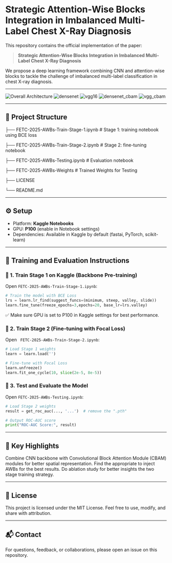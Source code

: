 # Strategic Attention-Wise Blocks Integration in Imbalanced Multi-Label Chest X-Ray Diagnosis

This repository contains the official implementation of the paper:

> **Strategic Attention-Wise Blocks Integration in Imbalanced Multi-Label Chest X-Ray Diagnosis**

We propose a deep learning framework combining CNN and attention-wise blocks to tackle the challenge of imbalanced multi-label classification in chest X-ray diagnosis.

---
![Overall Architecture](https://github.com/user-attachments/assets/6d8e426b-afb5-45e3-91fa-bd7cdd446312)
![densenet](https://github.com/user-attachments/assets/aef5844e-af00-473d-a2f0-cd3ac97d46a0)
![vgg16](https://github.com/user-attachments/assets/9044a9a6-3c00-434d-bbfb-7e0352838ef9)
![densenet_cbam](https://github.com/user-attachments/assets/be176b15-8b3c-483c-964b-e3cc1bf86631)
![vgg_cbam](https://github.com/user-attachments/assets/7fd43e34-c8ab-4590-82f0-96b248ba69ff)

---

## 📁 Project Structure

├── FETC-2025-AWBs-Train-Stage-1.ipynb # Stage 1: training notebook using BCE loss

├── FETC-2025-AWBs-Train-Stage-2.ipynb # Stage 2: fine-tuning notebook 

├── FETC-2025-AWBs-Testing.ipynb # Evaluation notebook 

├── FETC-2025-AWBs-Weights # Trained Weights for Testing

├── LICENSE 

└── README.md 

---

## ⚙️ Setup

- Platform: **Kaggle Notebooks**
- GPU: **P100** (enable in Notebook settings)
- Dependencies: Available in Kaggle by default (fastai, PyTorch, scikit-learn)

---

## 🚀 Training and Evaluation Instructions

### 🔧 1. Train Stage 1 on Kaggle (Backbone Pre-training)

Open `FETC-2025-AWBs-Train-Stage-1.ipynb`:

```python
# Train the model with BCE Loss
lrs = learn.lr_find(suggest_funcs=(minimum, steep, valley, slide))
learn.fine_tune(freeze_epochs=3,epochs=20, base_lr=lrs.valley)
```
✅ Make sure GPU is set to P100 in Kaggle settings for best performance.

### 🎯 2. Train Stage 2 (Fine-tuning with Focal Loss)
Open ` FETC-2025-AWBs-Train-Stage-2.ipynb`:

```python
# Load Stage 1 weights
learn = learn.load('')

# Fine-tune with Focal Loss
learn.unfreeze()
learn.fit_one_cycle(10, slice(2e-5, 8e-5))
```

### 🧪 3. Test and Evaluate the Model
Open `FETC-2025-AWBs-Testing.ipynb`:

```python
# Load Stage 2 weights
result = get_roc_auc(..., '...')  # remove the ".pth"

# Output ROC-AUC score
print("ROC-AUC Score:", result)
```
---
## 📌 Key Highlights
Combine CNN backbone with Convolutional Block Attention Module (CBAM) modules for better spatial representation.
Find the appropriate to inject AWBs for the best results.
Do ablation study for better insights the two stage training strategy.

---
## 📜 License
This project is licensed under the MIT License.
Feel free to use, modify, and share with attribution.

---
## 📬 Contact
For questions, feedback, or collaborations, please open an issue on this repository.
